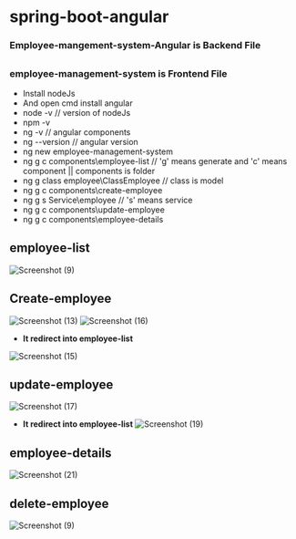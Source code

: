 # spring-boot-angular

### Employee-mangement-system-Angular is Backend File
##
### employee-management-system is Frontend File
* Install nodeJs
* And open cmd install angular
* node -v  // version of nodeJs
* npm -v
* ng -v   // angular components
* ng --version // angular version
* ng new employee-management-system
* ng g c components\employee-list // 'g' means generate and 'c' means component || components is folder
* ng g class employee\ClassEmployee // class is model
* ng g c components\create-employee
* ng g s Service\employee // 's' means service
* ng g c components\update-employee
* ng g c components\employee-details
##
## employee-list
![Screenshot (9)](https://user-images.githubusercontent.com/80576654/165759804-39f55421-dd3a-4ed2-89b9-06e1953d7393.png)
##

## Create-employee
![Screenshot (13)](https://user-images.githubusercontent.com/80576654/165759915-cd6d7ae0-13ad-4ff7-b3c3-8bd93cce543c.png)
![Screenshot (16)](https://user-images.githubusercontent.com/80576654/165759994-5d6edfea-ac7e-44aa-a548-c5e55794e460.png)

* <b>It redirect into employee-list</b>

![Screenshot (15)](https://user-images.githubusercontent.com/80576654/165760200-26d7d2c9-c8f9-4333-925e-89b85e81f513.png)

## update-employee
![Screenshot (17)](https://user-images.githubusercontent.com/80576654/165760308-c0e3d273-5f6a-4452-ae11-e95d51b29a3a.png)

* <b>It redirect into employee-list</b>
![Screenshot (19)](https://user-images.githubusercontent.com/80576654/165760512-b226d369-5cd7-48f7-99d5-ae5647a94bc7.png)

## employee-details
![Screenshot (21)](https://user-images.githubusercontent.com/80576654/165760613-f8dc6ee6-1a94-4e79-a396-618571a3d1ff.png)

## delete-employee
![Screenshot (9)](https://user-images.githubusercontent.com/80576654/165759804-39f55421-dd3a-4ed2-89b9-06e1953d7393.png)
